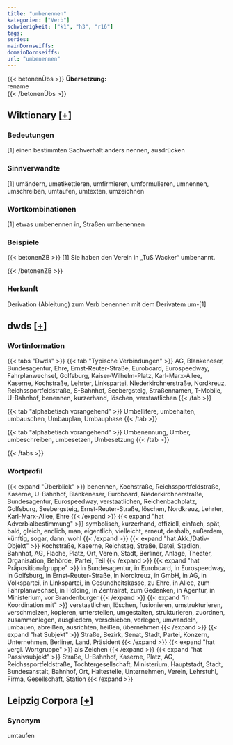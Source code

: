 ```yaml
---
title: "umbenennen"
kategorien: ["Verb"]
schwierigkeit: ["k1", "h3", "r16"]
tags:
series:
mainDornseiffs:
domainDornseiffs:
url: "umbenennen"
---
```


{{< betonenÜbs >}}
**Übersetzung:**  
rename  
{{< /betonenÜbs >}}

## Wiktionary [[+](https://de.wiktionary.org/wiki/umbenennen)]

### Bedeutungen
[1] einen bestimmten Sachverhalt anders nennen, ausdrücken  

### Sinnverwandte
[1] umändern, umetikettieren, umfirmieren, umformulieren, umnennen, umschreiben, umtaufen, umtexten, umzeichnen  

### Wortkombinationen
[1] etwas umbenennen in, Straßen umbenennen  

### Beispiele
{{< betonenZB >}}
[1] Sie haben den Verein in „TuS Wacker“ umbenannt.  

{{< /betonenZB >}}
### Herkunft
Derivation (Ableitung) zum Verb benennen mit dem Derivatem um-[1]  



## dwds [[+](https://www.dwds.de/wb/umbenennen)]

### Wortinformation
{{< tabs "Dwds" >}}
{{< tab "Typische Verbindungen" >}}
AG, Blankeneser, Bundesagentur, Ehre, Ernst-Reuter-Straße, Euroboard, Eurospeedway, Fahrplanwechsel, Golfsburg, Kaiser-Wilhelm-Platz, Karl-Marx-Allee, Kaserne, Kochstraße, Lehrter, Linkspartei, Niederkirchnerstraße, Nordkreuz, Reichssportfeldstraße, S-Bahnhof, Seebergsteig, Straßennamen, T-Mobile, U-Bahnhof, benennen, kurzerhand, löschen, verstaatlichen
{{< /tab >}}

{{< tab "alphabetisch vorangehend" >}}
Umbellifere, umbehalten, umbauschen, Umbauplan, Umbauphase
{{< /tab >}}

{{< tab "alphabetisch vorangehend" >}}
Umbenennung, Umber, umbeschreiben, umbesetzen, Umbesetzung
{{< /tab >}}

{{< /tabs >}}

### Wortprofil
{{< expand "Überblick" >}} benennen, Kochstraße, Reichssportfeldstraße, Kaserne, U-Bahnhof, Blankeneser, Euroboard, Niederkirchnerstraße, Bundesagentur, Eurospeedway, verstaatlichen, Reichenbachplatz, Golfsburg, Seebergsteig, Ernst-Reuter-Straße, löschen, Nordkreuz, Lehrter, Karl-Marx-Allee, Ehre {{< /expand >}}
{{< expand "hat Adverbialbestimmung" >}} symbolisch, kurzerhand, offiziell, einfach, spät, bald, gleich, endlich, man, eigentlich, vielleicht, erneut, deshalb, außerdem, künftig, sogar, dann, wohl {{< /expand >}}
{{< expand "hat Akk./Dativ-Objekt" >}} Kochstraße, Kaserne, Reichstag, Straße, Datei, Stadion, Bahnhof, AG, Fläche, Platz, Ort, Verein, Stadt, Berliner, Anlage, Theater, Organisation, Behörde, Partei, Teil {{< /expand >}}
{{< expand "hat Präpositionalgruppe" >}} in Bundesagentur, in Euroboard, in Eurospeedway, in Golfsburg, in Ernst-Reuter-Straße, in Nordkreuz, in GmbH, in AG, in Volkspartei, in Linkspartei, in Gesundheitskasse, zu Ehre, in Allee, zum Fahrplanwechsel, in Holding, in Zentralrat, zum Gedenken, in Agentur, in Ministerium, vor Brandenburger {{< /expand >}}
{{< expand "in Koordination mit" >}} verstaatlichen, löschen, fusionieren, umstrukturieren, verschmelzen, kopieren, unterstellen, umgestalten, strukturieren, zuordnen, zusammenlegen, ausgliedern, verschieben, verlegen, umwandeln, umbauen, abreißen, ausrichten, heißen, übernehmen {{< /expand >}}
{{< expand "hat Subjekt" >}} Straße, Bezirk, Senat, Stadt, Partei, Konzern, Unternehmen, Berliner, Land, Präsident {{< /expand >}}
{{< expand "hat vergl. Wortgruppe" >}} als Zeichen {{< /expand >}}
{{< expand "hat Passivsubjekt" >}} Straße, U-Bahnhof, Kaserne, Platz, AG, Reichssportfeldstraße, Tochtergesellschaft, Ministerium, Hauptstadt, Stadt, Bundesanstalt, Bahnhof, Ort, Haltestelle, Unternehmen, Verein, Lehrstuhl, Firma, Gesellschaft, Station {{< /expand >}}

## Leipzig Corpora [[+](https://corpora.uni-leipzig.de/en/res?word=umbenennen&corpusId=deu_newscrawl-public_2018)]


### Synonym
umtaufen

